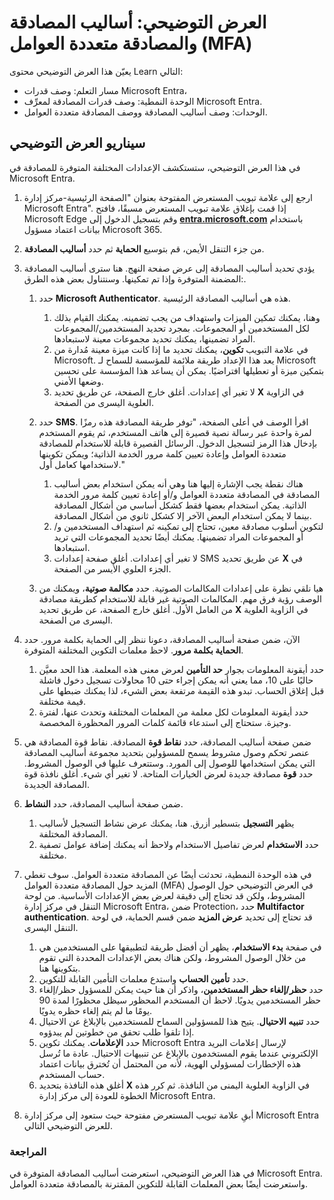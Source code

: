 <!---
---
العرض التوضيحي: العنوان: "استكشاف إعدادات مستخدم معرِّف Microsoft Entra" مسار التعلم/الوحدة النمطية/الوحدة: "مسار التعلم: وصف قدرات Microsoft Entra؛ الوحدة النمطية 2: وصف قدرات المصادقة لمعرِّف Microsoft Entra؛ الوحدة 3: وصف أساليب المصادقة؛ الوحدة 4: وصف المصادقة متعددة العوامل"
---
--->

# العرض التوضيحي: أساليب المصادقة والمصادقة متعددة العوامل (MFA)

يعيّن هذا العرض التوضيحي محتوى Learn التالي:

- مسار التعلم: وصف قدرات Microsoft Entra،
- الوحدة النمطية: وصف قدرات المصادقة لمعرِّف Microsoft Entra.
- الوحدات: وصف أساليب المصادقة ووصف المصادقة متعددة العوامل.

## سيناريو العرض التوضيحي

في هذا العرض التوضيحي، ستستكشف الإعدادات المختلفة المتوفرة للمصادقة في Microsoft Entra.

1. ارجع إلى علامة تبويب المستعرض المفتوحة بعنوان "الصفحة الرئيسية-مركز إدارة Microsoft Entra".  إذا قمت بإغلاق علامة تبويب المستعرض مسبقًا، فافتح Microsoft Edge وقم بتسجيل الدخول إلى **[entra.microsoft.com](https://entra.microsoft.com)** باستخدام بيانات اعتماد مسؤول Microsoft 365.

1. من جزء التنقل الأيمن، قم بتوسيع **الحماية** ثم حدد **أساليب المصادقة**.

1. يؤدي تحديد أساليب المصادقة إلى عرض صفحة النهج.  هنا سترى أساليب المصادقة المضمنة المتوفرة وإذا تم تمكينها.  وسنتناول بعض هذه الطرق:.  

    1. حدد **Microsoft Authenticator**.  هذه هي أساليب المصادقة الرئيسية.  
        1. وهنا، يمكنك تمكين الميزات واستهداف من يجب تضمينه.  يمكنك القيام بذلك لكل المستخدمين أو المجموعات. بمجرد تحديد المستخدمين/المجموعات المراد تضمينها، يمكنك تحديد مجموعات معينة لاستبعادها.  
        1. في علامة التبويب **تكوين**، يمكنك تحديد ما إذا كانت ميزة معينة مُدارة من Microsoft. يعد هذا الإعداد طريقة ملائمة للمؤسسة للسماح لـ Microsoft بتمكين ميزة أو تعطيلها افتراضيًا. يمكن أن يساعد هذا المؤسسة على تحسين وضعها الأمني.
        1. لا تغير أي إعدادات. أغلق خارج الصفحة، عن طريق تحديد **X** في الزاوية العلوية اليسرى من الصفحة.

    1. حدد **SMS**.  اقرأ الوصف في أعلى الصفحة، "توفر طريقة المصادقة هذه رمزًا لمرة واحدة عبر رسالة نصية قصيرة إلى هاتف المستخدم، ثم يقوم المستخدم بإدخال هذا الرمز لتسجيل الدخول. الرسائل القصيرة قابلة للاستخدام للمصادقة متعددة العوامل وإعادة تعيين كلمة مرور الخدمة الذاتية؛ ويمكن تكوينها لاستخدامها كعامل أول."
        1. هناك نقطة يجب الإشارة إليها هنا وهي أنه يمكن استخدام بعض أساليب المصادقة في المصادقة متعددة العوامل و/أو إعادة تعيين كلمة مرور الخدمة الذاتية.  يمكن استخدام بعضها فقط كشكل أساسي من أشكال المصادقة بينما لا يمكن استخدام البعض الآخر إلا كشكل ثانوي من أشكال المصادقة.
        1. لتكوين أسلوب مصادقة معين، تحتاج إلى تمكينه ثم استهداف المستخدمين و/أو المجموعات المراد تضمينها.  يمكنك أيضًا تحديد المجموعات التي تريد استبعادها.
        1. لا تغير أي إعدادات.  أغلق صفحة إعدادات SMS عن طريق تحديد **X** في الجزء العلوي الأيسر من الصفحة.  
    1. هيا نلقي نظرة على إعدادات المكالمات الصوتية.  حدد **مكالمة صوتية**، ويمكنك من الوصف رؤية فرق مهم.  المكالمات الصوتية غير قابلة للاستخدام كطريقة مصادقة من العامل الأول. أغلق خارج الصفحة، عن طريق تحديد **X** في الزاوية العلوية اليسرى من الصفحة.

 
1. الآن، ضمن صفحة أساليب المصادقة، دعونا ننظر إلى الحماية بكلمة مرور. حدد **الحماية بكلمة مرور**.  لاحظ معلمات التكوين المختلفة المتوفرة.  
    1. حدد أيقونة المعلومات بجوار **حد التأمين** لعرض معنى هذه المعلمة.  هذا الحد معيَّن حاليًا على 10، مما يعني أنه يمكن إجراء حتى 10 محاولات تسجيل دخول فاشلة قبل إغلاق الحساب. تبدو هذه القيمة مرتفعة بعض الشيء، لذا يمكنك ضبطها على قيمة مختلفة.
    1. حدد أيقونة المعلومات لكل معلمة من المعلمات المختلفة وتحدث عنها، لفترة وجيزة.  ستحتاج إلى استدعاء قائمة كلمات المرور المحظورة المخصصة.

1. ضمن صفحة أساليب المصادقة، حدد **نقاط قوة** المصادقة.  نقاط قوة المصادقة هي عنصر تحكم وصول مشروط يسمح للمسؤولين بتحديد مجموعة أساليب المصادقة التي يمكن استخدامها للوصول إلى المورد. وستتعرف عليها في الوصول المشروط.  حدد **قوة** مصادقة جديدة لعرض الخيارات المتاحة. لا تغير أي شيء.  أغلق نافذة قوة المصادقة الجديدة.

1. ضمن صفحة أساليب المصادقة، حدد **النشاط**.
    1. يظهر **التسجيل** بتسطير أزرق.  هنا، يمكنك عرض نشاط التسجيل لأساليب المصادقة المختلفة.
    1. حدد **الاستخدام** لعرض تفاصيل الاستخدام ولاحظ أنه يمكنك إضافة عوامل تصفية مختلفة.

1. في هذه الوحدة النمطية، تحدثت أيضًا عن المصادقة متعددة العوامل. سوف تغطي المزيد حول المصادقة متعددة العوامل (MFA) في العرض التوضيحي حول الوصول المشروط، ولكن قد تحتاج إلى دقيقة لعرض بعض الإعدادات الأساسية.  من لوحة التنقل في مركز إدارة Microsoft Entra، ضمن Protection، حدد **Multifactor authentication**.  قد تحتاج إلى تحديد **عرض المزيد** ضمن قسم الحماية، في لوحة التنقل اليسرى.
    1. في صفحة **بدء الاستخدام**، يظهر أن أفضل طريقة لتطبيقها على المستخدمين هي من خلال الوصول المشروط، ولكن هناك بعض الإعدادات المحددة التي تقوم بتكوينها هنا.
    1. حدد **تأمين الحساب** واستدع معلمات التأمين القابلة للتكوين.
    1. حدد **حظر/إلغاء حظر المستخدمين**، واذكر أن هنا حيث يمكن للمسؤول حظر/إلغاء حظر المستخدمين يدويًا.  لاحظ أن المستخدم المحظور سيظل محظورًا لمدة 90 يومًا ما لم يتم إلغاء حظره يدويًا.
    1. حدد **تنبيه الاحتيال**.  يتيح هذا للمسؤولين السماح للمستخدمين بالإبلاغ عن الاحتيال إذا تلقوا طلب تحقق من خطوتين لم يبدؤوه.
    1. حدد **الإعلامات**.  يمكنك تكوين Microsoft Entra لإرسال إعلامات البريد الإلكتروني عندما يقوم المستخدمون بالإبلاغ عن تنبيهات الاحتيال. عادة ما تُرسل هذه الإخطارات لمسؤولي الهوية، لأنه من المحتمل أن تُخترق بيانات اعتماد حساب المستخدم.
    1. أغلق هذه النافذة بتحديد **X** في الزاوية العلوية اليمنى من النافذة.  ثم كرر هذه الخطوة للعودة إلى مركز إدارة Microsoft Entra.

1. أبقِ علامة تبويب المستعرض مفتوحة حيث ستعود إلى مركز إدارة Microsoft Entra للعرض التوضيحي التالي.

### المراجعة

في هذا العرض التوضيحي، استعرضت أساليب المصادقة المتوفرة في Microsoft Entra.  واستعرضت أيضًا بعض المعلمات القابلة للتكوين المقترنة بالمصادقة متعددة العوامل.
